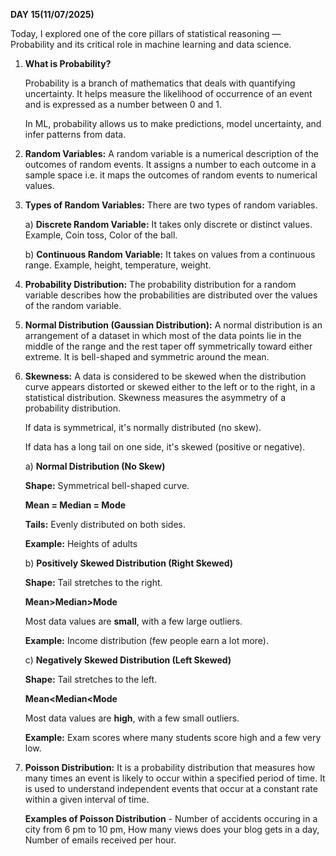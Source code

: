 **DAY 15(11/07/2025)**

Today, I explored one of the core pillars of statistical reasoning — Probability and its critical role in machine learning and data science.

1)  **What is Probability?**

    Probability is a branch of mathematics that deals with quantifying uncertainty. It helps measure the likelihood of occurrence of an event and is expressed as a number between 0 and 1.

    In ML, probability allows us to make predictions, model uncertainty, and infer patterns from data.

2) **Random Variables:** A random variable is a numerical description of the outcomes of random events. It assigns a number to each outcome in a sample space i.e. it maps the outcomes of random events to numerical values.

3) **Types of Random Variables:** There are two types of random variables.

   a) **Discrete Random Variable:** It takes only discrete or distinct values. Example, Coin toss, Color of the ball.

   b) **Continuous Random Variable:** It takes on values from a continuous range. Example, height, temperature, weight.

4) **Probability Distribution:** The probability distribution for a random variable describes how the probabilities are distributed over the values of the random variable.

5) **Normal Distribution (Gaussian Distribution):** A normal distribution is an arrangement of a dataset in which most of the data points lie in the middle of the range and the rest taper off symmetrically toward either extreme. It is bell-shaped and symmetric around the mean.

6) **Skewness:** A data is considered to be skewed when the distribution curve appears distorted or skewed either to the left or to the right, in a statistical distribution. Skewness measures the asymmetry of a probability distribution.

   If data is symmetrical, it's normally distributed (no skew).

   If data has a long tail on one side, it's skewed (positive or negative).

   a) **Normal Distribution (No Skew)**

      **Shape:** Symmetrical bell-shaped curve.

      **Mean = Median = Mode**

      **Tails:** Evenly distributed on both sides.

      **Example:** Heights of adults

   b) **Positively Skewed Distribution (Right Skewed)**

      **Shape:** Tail stretches to the right.

      **Mean>Median>Mode**

      Most data values are **small**, with a few large outliers.

      **Example:** Income distribution (few people earn a lot more).

   c) **Negatively Skewed Distribution (Left Skewed)**
   
      **Shape:** Tail stretches to the left.

      **Mean<Median<Mode**

      Most data values are **high**, with a few small outliers.

      **Example:** Exam scores where many students score high and a few very low.

7) **Poisson Distribution:** It is a probability distribution that measures how many times an event is likely to occur within a specified period of time. It is used to understand independent events that occur at a constant rate within a given interval of time.

   **Examples of Poisson Distribution** - Number of accidents occuring in a city from 6 pm to 10 pm, How many views does your blog gets in a day, Number of emails received per hour.
   



